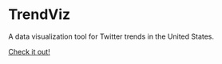# TrendViz
A data visualization tool for Twitter trends in the United States.

[Check it out!](https://trendviz-44a4d.web.app)
